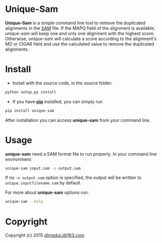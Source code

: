 Unique-Sam
==========

**Unique-Sam** is a simple command line tool to remove the duplicated alignments in the [SAM](https://github.com/samtools/hts-specs) file. If the MAPQ field of the alignment is available, *unique-sam* will keep one and only one alignment with the highest score. Otherwise, *unique-sam* will calculate a score according to the alignment's MD or CIGAR field and use the calculated value to remove the duplicated alignments.

Install
=====
- Install with the source code, in the source folder:
```bash
python setup.py install
```

- If you have [**pip**](https://pip.pypa.io/en/latest/index.html) installed, you can simply run 
```bash
pip install unique-sam
``` 
After installation you can access **unique-sam** from your command line.

Usage
=====
**unique-sam** need a SAM format file to run properly. In your command line environment:
```bash
unique-sam input.sam -o output.sam
```
If no `-o output.sam` option is specified, the output will be written to `unique.inputfilename.sam` by default. 

For more about **unique-sam** options run:
```bash
unique-sam --help
```  
Copyright
========
Copyright (c) 2015 [dlmeduLi@163.com](mailto:dlmeduLi@163.com)


